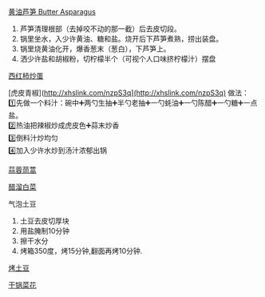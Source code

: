 [黄油芦笋 Butter Asparagus](https://www.youtube.com/watch?v=sYpsUDO3uqk)
1. 芦笋清理根部（去掉咬不动的那一截）后去皮切段。
2. 锅里坐水，入少许黄油、糖和盐。烧开后下芦笋煮熟，捞出装盘。
3. 锅里烧黄油化开，爆香葱末（葱白），下芦笋上。
4. 洒少许盐和胡椒粉，切柠檬半个（可视个人口味挤柠檬汁）摆盘

[西红柿炒蛋](https://www.youtube.com/watch?v=k_YkQSTvjLk)

[虎皮青椒](http://xhslink.com/nzpS3q](http://xhslink.com/nzpS3q)
做法：  
1️⃣先做一个料汁：碗中➕两勺生抽➕半勺老抽➕一勺蚝油➕一勺陈醋➕一勺糖➕一点盐。  
2️⃣热油把辣椒炒成虎皮色➕蒜末炒香  
3️⃣倒料汁炒均匀  
4️⃣加入少许水炒到汤汁浓郁出锅

[蒜蓉茼蒿](https://www.youtube.com/watch?v=PjyKzG27wow)

[醋溜白菜](https://www.youtube.com/watch?v=9KpXVQtHniA)

气泡土豆
1. 土豆去皮切厚块
2. 用盐腌制10分钟
3. 擦干水分
4. 烤箱350度，烤15分钟,翻面再烤10分钟.

[烤土豆](https://www.youtube.com/watch?v=cx2cOSMGzzI)

[干锅菜花](https://www.youtube.com/watch?v=wsPbomlTzQU)
